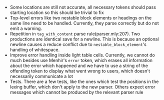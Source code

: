 - Some locations are still not accurate, all necessary tokens should pass 
  starting location so this should be trivial to fix
- Top-level errors like two nestable block elements or headings on the same line
  need to be handled. Currently, they parse correctly but do not emit a warning. 
- Repetition in `tag_with_content` parse rule(parser.mly:207). Two productions are identical 
  save for a newline. This is because an optional newline causes a reduce conflict due to 
  `nestable_block_element`'s handling of whitespace.
- Improve error handling inside light table cells. Currently, we cannot do much besides use 
  Menhir's `error` token, which erases all information about the error which happened and we 
  have to use a string of the offending token to display what went wrong to users, which 
  doesn't necessarily communicate a lot
- Tests. There are a few tests, like the ones which test the positions in the lexing buffer,
  which don't apply to the new parser. Others expect error messages which cannot be produced
  by the relevant parser rule
